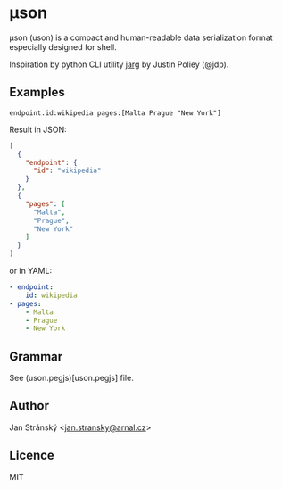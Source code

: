 # μson
μson (uson) is a compact and human-readable data serialization format especially designed for shell.

Inspiration by python CLI utility [jarg](https://github.com/jdp/jarg) by Justin Poliey (@jdp).

## Examples
```
endpoint.id:wikipedia pages:[Malta Prague "New York"]
```

Result in JSON:
```json
[
  {
    "endpoint": {
      "id": "wikipedia"
    }
  },
  {
    "pages": [
      "Malta",
      "Prague",
      "New York"
    ]
  }
]
```

or in YAML:
```yaml
- endpoint:
    id: wikipedia
- pages:
    - Malta
    - Prague
    - New York
```

## Grammar
See (uson.pegjs)[uson.pegjs] file.

## Author
Jan Stránský &lt;jan.stransky@arnal.cz&gt;

## Licence
MIT

